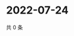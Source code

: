# 2022-07-24

共 0 条

<!-- BEGIN WEIBO -->
<!-- 最后更新时间 Sun Jul 24 2022 12:31:52 GMT+0800 (China Standard Time) -->

<!-- END WEIBO -->
